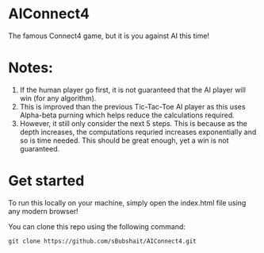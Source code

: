 # AIConnect4
The famous Connect4 game, but it is you against AI this time!

# Notes:
1. If the human player go first, it is not guaranteed that the AI player will win (for any algorithm).
2. This is improved than the previous Tic-Tac-Toe AI player as this uses Alpha-beta purning which helps reduce the calculations required.
3. However, it still only consider the next 5 steps. This is because as the depth increases, the computations requried increases exponentially and so is time needed. This should be great enough, yet a win is not guaranteed.

# Get started
To run this locally on your machine, simply open the index.html file using any modern browser!

You can clone this repo using the following command:
```
git clone https://github.com/sBubshait/AIConnect4.git
```
